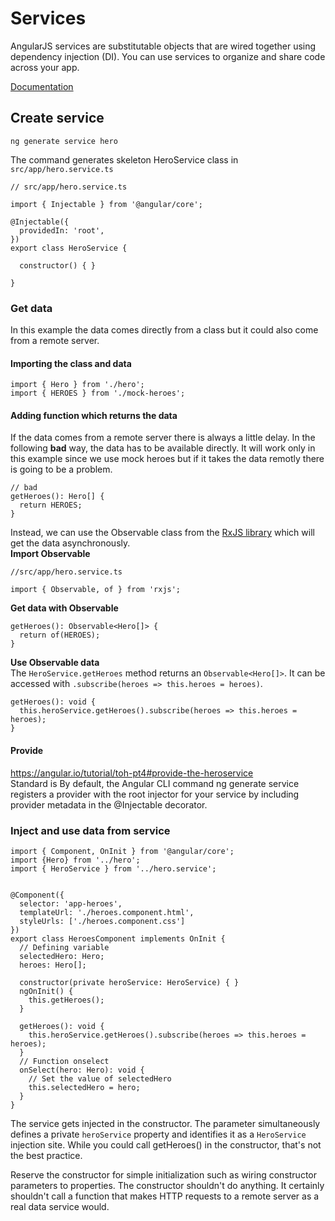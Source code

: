 # Services
AngularJS services are substitutable objects that are wired together using dependency injection (DI). 
You can use services to organize and share code across your app.  

[Documentation](https://angular.io/tutorial/toh-pt4#services)

## Create service

```
ng generate service hero
```
The command generates skeleton HeroService class in `src/app/hero.service.ts` 

```
// src/app/hero.service.ts

import { Injectable } from '@angular/core';

@Injectable({
  providedIn: 'root',
})
export class HeroService {

  constructor() { }

}
```

### Get data
In this example the data comes directly from a class but it could also come from a remote server.
#### Importing the class and data
```
import { Hero } from './hero';
import { HEROES } from './mock-heroes';
 ```
#### Adding function which returns the data
If the data comes from a remote server there is always a little delay. In the following **bad** way, the data 
has to be available directly. It will work only in this example since we use mock heroes but if it takes the data 
remotly there is going to be a problem.
```
// bad
getHeroes(): Hero[] {
  return HEROES;
}
```
Instead, we can use the Observable class from the [RxJS library](http://reactivex.io/rxjs/) which will get the data 
asynchronously.  
**Import Observable**
```
//src/app/hero.service.ts 

import { Observable, of } from 'rxjs';
```
**Get data with Observable**
```
getHeroes(): Observable<Hero[]> {
  return of(HEROES);
}
```
**Use Observable data**  
The `HeroService.getHeroes` method returns an `Observable<Hero[]>`. It can be accessed with 
`.subscribe(heroes => this.heroes = heroes)`.
```
getHeroes(): void {
  this.heroService.getHeroes().subscribe(heroes => this.heroes = heroes);
}
```



#### Provide
https://angular.io/tutorial/toh-pt4#provide-the-heroservice  
Standard is 
By default, the Angular CLI command ng generate service registers a provider with the root injector for your 
service by including provider metadata in the @Injectable decorator.

### Inject and use data from service

```
import { Component, OnInit } from '@angular/core';
import {Hero} from '../hero';
import { HeroService } from '../hero.service';


@Component({
  selector: 'app-heroes',
  templateUrl: './heroes.component.html',
  styleUrls: ['./heroes.component.css']
})
export class HeroesComponent implements OnInit {
  // Defining variable
  selectedHero: Hero;
  heroes: Hero[];

  constructor(private heroService: HeroService) { }
  ngOnInit() {
    this.getHeroes();
  }

  getHeroes(): void {
    this.heroService.getHeroes().subscribe(heroes => this.heroes = heroes);
  }
  // Function onselect
  onSelect(hero: Hero): void {
    // Set the value of selectedHero
    this.selectedHero = hero;
  }
}
```

The service gets injected in the constructor. The parameter simultaneously defines a private `heroService` 
property and identifies it as a `HeroService` injection site.
While you could call getHeroes() in the constructor, that's not the best practice.

Reserve the constructor for simple initialization such as wiring constructor parameters to properties. 
The constructor shouldn't do anything. It certainly shouldn't call a function that makes HTTP requests to 
a remote server as a real data service would.
                                              

